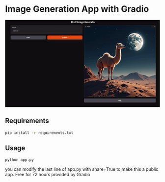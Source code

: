 # Image Generation App with Gradio

![alt text](generation.gif)

## Requirements 
```bash
pip install -r requirements.txt
```

## Usage 
```bash
python app.py
```

you can modify the last line of app.py with share=True to make this a public app. Free for 72 hours provided by Gradio 


